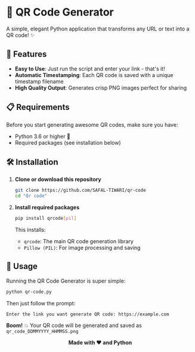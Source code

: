 # 🔗 QR Code Generator

A simple, elegant Python application that transforms any URL or text into a QR code! ✨

## 🚀 Features

- **Easy to Use**: Just run the script and enter your link - that's it! 
- **Automatic Timestamping**: Each QR code is saved with a unique timestamp filename
- **High Quality Output**: Generates crisp PNG images perfect for sharing

## 📋 Requirements

Before you start generating awesome QR codes, make sure you have:

- Python 3.6 or higher 🐍
- Required packages (see installation below)

## 🛠️ Installation

1. **Clone or download this repository**
   ```bash
   git clone https://github.com/SAFAL-TIWARI/qr-code
   cd "Qr code"
   ```

2. **Install required packages**
   ```bash
   pip install qrcode[pil]
   ```
   
   This installs:
   - `qrcode`: The main QR code generation library
   - `Pillow (PIL)`: For image processing and saving

## 🎯 Usage

Running the QR Code Generator is super simple:

```bash
python qr-code.py
```

Then just follow the prompt:
```
Enter the link you want generate QR code: https://example.com
```

**Boom!** 💥 Your QR code will be generated and saved as `qr_code_DDMMYYYY_HHMMSS.png`

<b><div align="center" >Made with ❤️ and Python</div></b>
